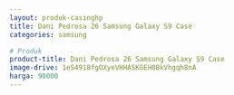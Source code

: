 ```yaml
---
layout: produk-casinghp
title: Dani Pedrosa 26 Samsung Galaxy S9 Case
categories: samsung

# Produk
product-title: Dani Pedrosa 26 Samsung Galaxy S9 Case
image-drive: 1eS4918fgOXyeVHHASKGEH0BkVhgqh8nA
harga: 90000
---
```


